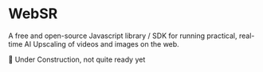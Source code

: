 # WebSR

A free and open-source Javascript library / SDK for running practical, real-time AI Upscaling of videos and images on the web.

🚧 Under Construction, not quite ready yet

